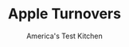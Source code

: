 ---
layout: ../../layouts/MarkdownPostLayout.astro
title: Apple Turnovers
author: America's Test Kitchen
pubDate: 2023-03-15
description: "Two convenience items—apple butter and frozen puff pastry— make bakery-quality turnovers a breeze to whip up at home."
image_url: https://res.cloudinary.com/hksqkdlah/image/upload/ar_1:1,c_fill,dpr_2.0,f_auto,fl_lossy.progressive.strip_profile,g_faces:auto,q_auto:low,w_344/42422-sfs-apple-turnovers-5
tags: ["Desserts or Baked Goods","American","Fruit","Breakfast & Brunch","Thanksgiving","Holiday"]
calories: 1165
protein: 
carbohydrates: 30
fats: 
fiber: 2
ingredients: ["3-4 , Granny Smith apples, peeled","1/4 cup (1¾ ounces) plus 2 tablespoons, sugar","1/8 teaspoon, salt","2 (9½ by 9-inch) sheets, puff pastry, thawed","1/2 cup, apple butter","1/2 teaspoon, ground cinnamon"]
serves: 8
time: "1½ hours, plus 20 minutes freezing"
instructions: ["Grate apples on large holes of box grater set inside bowl until you have 3 cups shredded apples. Add ¼ cup sugar and salt to apples and stir to thoroughly combine. Let sit for 5 minutes.","Unfold puff pastry sheets onto lightly floured counter and roll each into 10-inch square. Cut each sheet into four 5-inch squares.","Drain apples in fine-mesh strainer set over bowl and press gently with rubber spatula to extract about ⅓ cup juice (do not extract more than ⅓ cup juice or volume of apples will decrease too much). Set aside juice.","Transfer apples to now-empty bowl. Add apple butter to apples and stir to combine. Mound 3 level tablespoons of apple mixture in center of each dough square. Brush edges of each dough square with some of reserved juice. Fold each square from corner to corner, forming triangle. Cup your hands around apple mixture and gently press on dough triangle to seal. Using tines of fork, crimp outer ½-inch edge of each triangle. Using tip of paring knife, cut two 1-inch slits in center of each triangle. Place turnovers on 2 large plates and freeze until firm, about 20 minutes.","Adjust oven rack to middle position and heat oven to 400 degrees. Line rimmed baking sheet with parchment paper. Combine cinnamon and remaining 2 tablespoons sugar in bowl. With turnovers still on plates, brush tops of turnovers with remaining reserved juice and sprinkle with cinnamon sugar. Transfer turnovers to prepared sheet and bake until well browned, 22 to 24 minutes. Let turnovers cool on wire rack for 10 minutes before serving.","TO MAKE AHEAD: At end of step 4, transfer turnovers to zipper-lock bag and freeze for up to 1 month. Freeze juice separately. When ready to bake, thaw juice completely, then proceed with recipe from step 5 (do not thaw turnovers—baking time will not change)."]
nutrition: ["112 mg Potassium","14 mg Phosphorus","8 mg Calcium","5 mg Magnesium","55 mg Sodium","2 g Fat","1 g Monounsaturated","2 g Fiber","4 µg Folic acid","3 µg Folate (food)","22 g Sugars","3 µg Vitamin K","75 g Water","30 g Carbs","7 µg Folate equivalent (total)","4 µg Vitamin A","145 kcal Energy","15 g Sugars, added","1165 calories"]
notes: "We prefer Granny Smith apples here, but other apple varieties can be used. To thaw frozen puff pastry, let it sit either in the refrigerator for 24 hours or on the counter for 30 minutes to 1 hour."
---